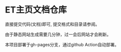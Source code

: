 # ET主页文档仓库

直接提交代码(文档)即可, 提交格式和目录请参阅[](http://etgame.cn/doc/notes/)。

由于静态网站生成需要几分钟，过一会后网站才会刷新。

本项目部署于gh-pages分支，通过github Action自动部署。




